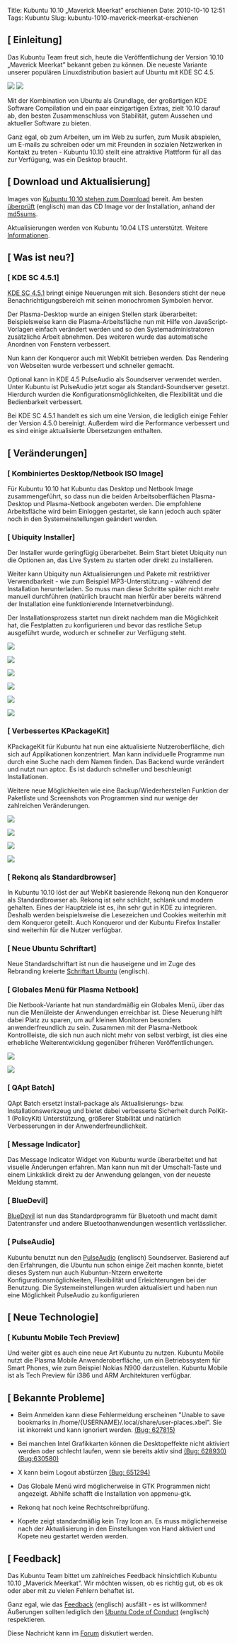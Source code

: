 Title: Kubuntu 10.10 „Maverick Meerkat” erschienen
Date: 2010-10-10 12:51
Tags: Kubuntu
Slug: kubuntu-1010-maverick-meerkat-erschienen

  

[ Einleitung]
---------------------------


Das Kubuntu Team freut sich, heute die Veröffentlichung der Version
10.10 „Maverick Meerkat” bekannt geben zu können. Die neueste Variante
unserer populären Linuxdistribution basiert auf Ubuntu mit KDE SC 4.5.

![](http://wiki.kubuntu-de.org/images/thumb/Kubuntu-10.10-desktop.png/400px-Kubuntu-10.10-desktop.png)
![](http://wiki.kubuntu-de.org/skins/common/images/magnify-clip.png)

Mit der Kombination von Ubuntu als Grundlage, der großartigen KDE
Software Compilation und ein paar einzigartigen Extras, zielt 10.10
darauf ab, den besten Zusammenschluss von Stabilität, gutem Aussehen und
aktueller Software zu bieten.


Ganz egal, ob zum Arbeiten, um im Web zu surfen, zum Musik abspielen, um
E-mails zu schreiben oder um mit Freunden in sozialen Netzwerken in
Kontakt zu treten - Kubuntu 10.10 stellt eine attraktive Plattform für
all das zur Verfügung, was ein Desktop braucht.


  

[ Download und Aktualisierung]
--------------------------------------------


Images von [Kubuntu 10.10 stehen zum
Download](http://releases.ubuntu.com/kubuntu/maverick/ "http://releases.ubuntu.com/kubuntu/maverick/")
bereit. Am besten
[überprüft](https://wiki.kubuntu.org/HowToMD5SUM "https://wiki.kubuntu.org/HowToMD5SUM")
(englisch) man das CD Image vor der Installation, anhand der
[md5sums](http://cdimage.ubuntu.com/kubuntu/releases/maverick/MD5SUMS "http://cdimage.ubuntu.com/kubuntu/releases/maverick/MD5SUMS").


Aktualisierungen werden von Kubuntu 10.04 LTS unterstützt. Weitere
[Informationen](http://wiki.kubuntu-de.org/Installation/Upgrade/10.04_auf_10.10_grafisch "http://wiki.kubuntu-de.org/Installation/Upgrade/10.04_auf_10.10_grafisch").


  

[ Was ist neu?]
-----------------------------


  

### [ KDE SC 4.5.1]


[KDE SC
4.5.1](http://www.kubuntu-de.org/nachrichten/software/kde/2033-kde-sc-4-5-1-mit-paketen-fuer-kubuntu-erschienen "http://www.kubuntu-de.org/nachrichten/software/kde/2033-kde-sc-4-5-1-mit-paketen-fuer-kubuntu-erschienen")
bringt einige Neuerungen mit sich. Besonders sticht der neue
Benachrichtigungsbereich mit seinen monochromen Symbolen hervor.


Der Plasma-Desktop wurde an einigen Stellen stark überarbeitet:
Beispielsweise kann die Plasma-Arbeitsfläche nun mit Hilfe von
JavaScript-Vorlagen einfach verändert werden und so den
Systemadministratoren zusätzliche Arbeit abnehmen. Des weiteren wurde
das automatische Anordnen von Fenstern verbessert.


Nun kann der Konqueror auch mit WebKit betrieben werden. Das Rendering
von Webseiten wurde verbessert und schneller gemacht.


Optional kann in KDE 4.5 PulseAudio als Soundserver verwendet werden.
Unter Kubuntu ist PulseAudio jetzt sogar als Standard-Soundserver
gesetzt. Hierdurch wurden die Konfigurationsmöglichkeiten, die
Flexibilität und die Bedienbarkeit verbessert.


Bei KDE SC 4.5.1 handelt es sich um eine Version, die lediglich einige
Fehler der Version 4.5.0 bereinigt. Außerdem wird die Performance
verbessert und es sind einige aktualisierte Übersetzungen enthalten.


  

[ Veränderungen]
------------------------------


  

### [ Kombiniertes Desktop/Netbook ISO Image]


Für Kubuntu 10.10 hat Kubuntu das Desktop und Netbook Image
zusammengeführt, so dass nun die beiden Arbeitsoberflächen
Plasma-Desktop und Plasma-Netbook angeboten werden. Die empfohlene
Arbeitsfläche wird beim Einloggen gestartet, sie kann jedoch auch später
noch in den Systemeinstellungen geändert werden.


  

### [ Ubiquity Installer]


Der Installer wurde geringfügig überarbeitet. Beim Start bietet Ubiquity
nun die Optionen an, das Live System zu starten oder direkt zu
installieren.


Weiter kann Ubiquity nun Aktualisierungen und Pakete mit restriktiver
Verwendbarkeit - wie zum Beispiel MP3-Unterstützung - während der
Installation herunterladen. So muss man diese Schritte später nicht mehr
manuell durchführen (natürlich braucht man hierfür aber bereits während
der Installation eine funktionierende Internetverbindung).


Der Installationsprozess startet nun direkt nachdem man die Möglichkeit
hat, die Festplatten zu konfigurieren und bevor das restliche Setup
ausgeführt wurde, wodurch er schneller zur Verfügung steht.


<div class="thumb tright">


<div class="thumbinner" style="width:202px;">

[![](http://wiki.kubuntu-de.org/images/thumb/Kubuntu-10-10-Ubiquity1.png/200px-Kubuntu-10-10-Ubiquity1.png)](http://wiki.kubuntu-de.org/images/Datei:Kubuntu-10-10-Ubiquity1.png "Kubuntu-10-10-Ubiquity1.png")  

<div class="thumbcaption">


<div class="magnify">

[![](http://wiki.kubuntu-de.org/skins/common/images/magnify-clip.png)](http://wiki.kubuntu-de.org/images/Datei:Kubuntu-10-10-Ubiquity1.png "vergrößern")

</div>




</div>




</div>




</div>


<div class="thumb tright">


<div class="thumbinner" style="width:202px;">

[![](http://wiki.kubuntu-de.org/images/thumb/Kubuntu-10-10-Ubiquity2.png/200px-Kubuntu-10-10-Ubiquity2.png)](http://wiki.kubuntu-de.org/images/Datei:Kubuntu-10-10-Ubiquity2.png "Kubuntu-10-10-Ubiquity2.png")  

<div class="thumbcaption">


<div class="magnify">

[![](http://wiki.kubuntu-de.org/skins/common/images/magnify-clip.png)](http://wiki.kubuntu-de.org/images/Datei:Kubuntu-10-10-Ubiquity2.png "vergrößern")

</div>




</div>




</div>




</div>


<div class="thumb tright">


<div class="thumbinner" style="width:202px;">

[![](http://wiki.kubuntu-de.org/images/thumb/Kubuntu-10.10-Ubiquity3.png/200px-Kubuntu-10.10-Ubiquity3.png)](http://wiki.kubuntu-de.org/images/Datei:Kubuntu-10.10-Ubiquity3.png "Kubuntu-10.10-Ubiquity3.png")  

<div class="thumbcaption">


<div class="magnify">

[![](http://wiki.kubuntu-de.org/skins/common/images/magnify-clip.png)](http://wiki.kubuntu-de.org/images/Datei:Kubuntu-10.10-Ubiquity3.png "vergrößern")

</div>




</div>




</div>




</div>


  

### [ Verbessertes KPackageKit]


KPackageKit für Kubuntu hat nun eine aktualisierte Nutzeroberfläche,
dich sich auf Applikationen konzentriert. Man kann individuelle
Programme nun durch eine Suche nach dem Namen finden. Das Backend wurde
verändert und nutzt nun aptcc. Es ist dadurch schneller und beschleunigt
Installationen.


Weitere neue Möglichkeiten wie eine Backup/Wiederherstellen Funktion der
Paketliste und Screenshots von Programmen sind nur wenige der
zahlreichen Veränderungen.


<div class="thumb tright">


<div class="thumbinner" style="width:202px;">

[![](http://wiki.kubuntu-de.org/images/thumb/Kubuntu-10.10-kpackagekit2.png/200px-Kubuntu-10.10-kpackagekit2.png)](http://wiki.kubuntu-de.org/images/Datei:Kubuntu-10.10-kpackagekit2.png "Kubuntu-10.10-kpackagekit2.png")  

<div class="thumbcaption">


<div class="magnify">

[![](http://wiki.kubuntu-de.org/skins/common/images/magnify-clip.png)](http://wiki.kubuntu-de.org/images/Datei:Kubuntu-10.10-kpackagekit2.png "vergrößern")

</div>




</div>




</div>




</div>


<div class="thumb tright">


<div class="thumbinner" style="width:202px;">

[![](http://wiki.kubuntu-de.org/images/thumb/Kubuntu-10.10-kpackagekit3.png/200px-Kubuntu-10.10-kpackagekit3.png)](http://wiki.kubuntu-de.org/images/Datei:Kubuntu-10.10-kpackagekit3.png "Kubuntu-10.10-kpackagekit3.png")  

<div class="thumbcaption">


<div class="magnify">

[![](http://wiki.kubuntu-de.org/skins/common/images/magnify-clip.png)](http://wiki.kubuntu-de.org/images/Datei:Kubuntu-10.10-kpackagekit3.png "vergrößern")

</div>




</div>




</div>




</div>


  

### [ Rekonq als Standardbrowser]


In Kubuntu 10.10 löst der auf WebKit basierende Rekonq nun den Konqueror
als Standardbrowser ab. Rekonq ist sehr schlicht, schlank und modern
gehalten. Eines der Hauptziele ist es, ihn sehr gut in KDE zu
integrieren. Deshalb werden beispielsweise die Lesezeichen und Cookies
weiterhin mit dem Konqueror geteilt. Auch Konqueror und der Kubuntu
Firefox Installer sind weiterhin für die Nutzer verfügbar.


  

### [ Neue Ubuntu Schriftart]


Neue Standardschriftart ist nun die hauseigene und im Zuge des
Rebranding kreierte [Schriftart
Ubuntu](http://www.markshuttleworth.com/archives/537 "http://www.markshuttleworth.com/archives/537")
(englisch).


  

### [ Globales Menü für Plasma Netbook]


Die Netbook-Variante hat nun standardmäßig ein Globales Menü, über das
nun die Menüleiste der Anwendungen erreichbar ist. Diese Neuerung hilft
dabei Platz zu sparen, um auf kleinen Monitoren besonders
anwenderfreundlich zu sein. Zusammen mit der Plasma-Netbook
Kontrollleiste, die sich nun auch nicht mehr von selbst verbirgt, ist
dies eine erhebliche Weiterentwicklung gegenüber früheren
Veröffentlichungen.


<div class="thumb tright">


<div class="thumbinner" style="width:202px;">

[![](http://wiki.kubuntu-de.org/images/thumb/Kubuntu-10.10-netbook.png/200px-Kubuntu-10.10-netbook.png)](http://wiki.kubuntu-de.org/images/Datei:Kubuntu-10.10-netbook.png "Kubuntu-10.10-netbook.png")  

<div class="thumbcaption">


<div class="magnify">

[![](http://wiki.kubuntu-de.org/skins/common/images/magnify-clip.png)](http://wiki.kubuntu-de.org/images/Datei:Kubuntu-10.10-netbook.png "vergrößern")

</div>




</div>




</div>




</div>


  

### [ QApt Batch]


QApt Batch ersetzt install-package als Aktualisierungs- bzw.
Installationswerkzeug und bietet dabei verbesserte Sicherheit durch
PolKit-1 (PolicyKit) Unterstützung, größerer Stabilität und natürlich
Verbesserungen in der Anwenderfreundlichkeit.


  

### [ Message Indicator]


Das Message Indicator Widget von Kubuntu wurde überarbeitet und hat
visuelle Änderungen erfahren. Man kann nun mit der Umschalt-Taste und
einem Linksklick direkt zu der Anwendung gelangen, von der neueste
Meldung stammt.


  

### [ BlueDevil]


[BlueDevil](http://www.afiestas.org/bluedevil-the-new-kde-bluetooth-stack-is-here/ "http://www.afiestas.org/bluedevil-the-new-kde-bluetooth-stack-is-here/")
ist nun das Standardprogramm für Bluetooth und macht damit Datentransfer
und andere Bluetoothanwendungen wesentlich verlässlicher.


  

### [ PulseAudio]


Kubuntu benutzt nun den
[PulseAudio](https://wiki.kubuntu.org/PulseAudio "https://wiki.kubuntu.org/PulseAudio")
(englisch) Soundserver. Basierend auf den Erfahrungen, die Ubuntu nun
schon einige Zeit machen konnte, bietet dieses System nun auch
Kubuntun-Ntzern erweiterte Konfigurationsmöglichkeiten, Flexibilität und
Erleichterungen bei der Benutzung. Die Systemeinstellungen wurden
aktualisiert und haben nun eine Möglichkeit PulseAudio zu konfigurieren


  

[ Neue Technologie]
---------------------------------


  

### [ Kubuntu Mobile Tech Preview]


Und weiter gibt es auch eine neue Art Kubuntu zu nutzen. Kubuntu Mobile
nutzt die Plasma Mobile Anwenderoberfläche, um ein Betriebssystem für
Smart Phones, wie zum Beispiel Nokias N900 darzustellen. Kubuntu Mobile
ist als Tech Preview für i386 und ARM Architekturen verfügbar.


  

[ Bekannte Probleme]
----------------------------------


-   Beim Anmelden kann diese Fehlermeldung erscheinen "Unable to save
    bookmarks in /home/{USERNAME}/.local/share/user-places.xbel". Sie
    ist inkorrekt und kann ignoriert werden.
    [(Bug: 627815)](https://launchpad.net/bugs/627815 "https://launchpad.net/bugs/627815")


-   Bei manchen Intel Grafikkarten können die Desktopeffekte nicht
    aktiviert werden oder schlecht laufen, wenn sie bereits aktiv sind
    [(Bug: 628930)](https://bugs.launchpad.net/bugs/628930 "https://bugs.launchpad.net/bugs/628930")
    [(Bug:630580)](https://bugs.launchpad.net/bugs/630580 "https://bugs.launchpad.net/bugs/630580")


-   X kann beim Logout abstürzen
    [(Bug: 651294)](https://bugs.launchpad.net/bugs/651294 "https://bugs.launchpad.net/bugs/651294")


-   Das Globale Menü wird möglicherweise in GTK Programmen nicht
    angezeigt. Abhilfe schafft die Installation von appmenu-gtk.


-   Rekonq hat noch keine Rechtschreibprüfung.


-   Kopete zeigt standardmäßig kein Tray Icon an. Es muss möglicherweise
    nach der Aktualisierung in den Einstellungen von Hand aktiviert und
    Kopete neu gestartet werden werden.


  

[ Feedback]
-------------------------


Das Kubuntu Team bittet um zahlreiches Feedback hinsichtlich Kubuntu
10.10 „Maverick Meerkat”. Wir möchten wissen, ob es richtig gut, ob es
ok oder aber mit zu vielen Fehlern behaftet ist.


Ganz egal, wie das
[Feedback](https://wiki.kubuntu.org/MaverickMeerkat/FinalDraft/Kubuntu/Feedback "https://wiki.kubuntu.org/MaverickMeerkat/FinalDraft/Kubuntu/Feedback")
(englisch) ausfällt - es ist willkommen! Äußerungen sollten lediglich
den [Ubuntu Code of
Conduct](http://www.ubuntu.com/community/conduct "http://www.ubuntu.com/community/conduct")
(englisch) respektieren.


Diese Nachricht kann im
[Forum](http://forum.kubuntu-de.org/index.php?board=1.0 "http://forum.kubuntu-de.org/index.php?board=1.0")
diskutiert werden.

